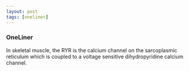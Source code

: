 ```yaml
---
layout: post
tags: [oneliner]
---
```



### OneLiner

In skeletal muscle, the RYR is the calcium channel on the sarcoplasmic reticulum which is coupled to a voltage sensitive dihydropyridine calcium channel.
